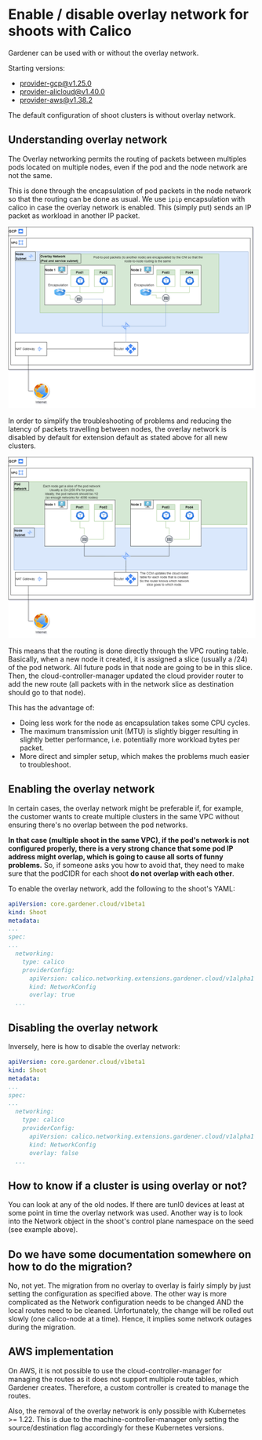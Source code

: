 # Enable / disable overlay network for shoots with Calico
Gardener can be used with or without the overlay network. 

Starting versions:
- [provider-gcp@v1.25.0](https://github.com/gardener/gardener-extension-provider-gcp/releases/tag/v1.25.0)
- [provider-alicloud@v1.40.0](https://github.com/gardener/gardener-extension-provider-alicloud/commit/3f3942635c850b443309697c51f66a605fbddc4b)
- [provider-aws@v1.38.2](https://github.com/gardener/gardener-extension-provider-aws/releases/tag/v1.38.2)

The default configuration of shoot clusters is without overlay network.

## Understanding overlay network
The Overlay networking permits the routing of packets between multiples pods located on multiple nodes, even if the pod and the node network are not the same.

This is done through the encapsulation of pod packets in the node network so that the routing can be done as usual. We use `ipip` encapsulation with calico in case the overlay network is enabled. This (simply put) sends an IP packet as workload in another IP packet.

![](./assets/Overlay-Network.drawio.png)

In order to simplify the troubleshooting of problems and reducing the latency of packets travelling between nodes, the overlay network is disabled by default for extension default as stated above for all new clusters.

![](./assets/No-Overlay-Network.drawio.png)

This means that the routing is done directly through the VPC routing table. Basically, when a new node it created, it is assigned a slice (usually a /24) of the pod network. All future pods in that node are going to be in this slice. Then, the cloud-controller-manager updated the cloud provider router to add the new route (all packets with in the network slice as destination should go to that node).

This has the advantage of:
- Doing less work for the node as encapsulation takes some CPU cycles.
- The maximum transmission unit (MTU) is slightly bigger resulting in slightly better performance, i.e. potentially more workload bytes per packet.
- More direct and simpler setup, which makes the problems much easier to troubleshoot.

## Enabling the overlay network
In certain cases, the overlay network might be preferable if, for example, the customer wants to create multiple clusters in the same VPC without ensuring there's no overlap between the pod networks. 

**In that case (multiple shoot in the same VPC), if the pod's network is not configured properly, there is a very strong chance that some pod IP address might overlap, which is going to cause all sorts of funny problems.** So, if someone asks you how to avoid that, they need to make sure that the podCIDR for each shoot **do not overlap with each other**.

To enable the overlay network, add the following to the shoot's YAML:
```yaml
apiVersion: core.gardener.cloud/v1beta1
kind: Shoot
metadata:
...
spec:
...
  networking:
    type: calico
    providerConfig:
      apiVersion: calico.networking.extensions.gardener.cloud/v1alpha1
      kind: NetworkConfig
      overlay: true
  ...
```

## Disabling the overlay network
Inversely, here is how to disable the overlay network:
```yaml
apiVersion: core.gardener.cloud/v1beta1
kind: Shoot
metadata:
...
spec:
...
  networking:
    type: calico
    providerConfig:
      apiVersion: calico.networking.extensions.gardener.cloud/v1alpha1
      kind: NetworkConfig
      overlay: false
  ...
```

## How to know if a cluster is using overlay or not?
You can look at any of the old nodes. If there are tunl0 devices at least at some point in time the overlay network was used.
Another way is to look into the Network object in the shoot's control plane namespace on the seed (see example above).

## Do we have some documentation somewhere on how to do the migration?
No, not yet. The migration from no overlay to overlay is fairly simply by just setting the configuration as specified above. The other way is more complicated as the Network configuration needs to be changed AND the local routes need to be cleaned.
Unfortunately, the change will be rolled out slowly (one calico-node at a time). Hence, it implies some network outages during the migration.

## AWS implementation
On AWS, it is not possible to use the cloud-controller-manager for managing the routes as it does not support multiple route tables, which Gardener creates. Therefore, a custom controller is created to manage the routes.

Also, the removal of the overlay network is only possible with Kubernetes >= 1.22. This is due to the machine-controller-manager only setting the source/destination flag accordingly for these Kubernetes versions.